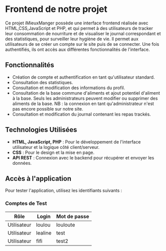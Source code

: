 # Frontend de notre projet
Ce projet iMieuxManger possède une interface frontend réalisée avec HTML,CSS,JavaScript et PHP, et qui permet à des utilisateurs de tracker leur consommation de nourriture et de visualiser le journal correspondant et des statistiques, pour surveiller leur hygiène de vie.
Il permet aux utilisateurs de se créer un compte sur le site puis de se connecter. Une fois authentifiés, ils ont accès aux différentes fonctionnalités de l'interface.

## Fonctionnalités
- Création de compte et authentification en tant qu'utilisateur standard.
- Consultation des statistiques.
- Consultation et modification des informations du profil.
- Consultation de la base commune d'aliments et ajout potentiel d'aliment à la base. Seuls les administrateurs peuvent modifier ou supprimer des aliments de la base.
NB : la connexion en tant qu'administrateur n'est pas encore possible sur notre site.
- Consultation et modification du journal contenant les repas trackés.

## Technologies Utilisées
- **HTML, JavaScript, PHP** : Pour le développement de l'interface utilisateur et la logique côté client/serveur.
- **CSS** : Pour le design et la mise en page.
- **API REST** : Connexion avec le backend pour récupérer et envoyer les données.

## Accès à l'application
Pour tester l'application, utilisez les identifiants suivants :

### Comptes de Test

| Rôle         | Login           | Mot de passe |
|--------------|-----------------|--------------|
| Utilisateur  | loulou          | louloute     |
| Utilisateur  | lealine         | test         |
| Utilisateur  | fifi            | test2        |



